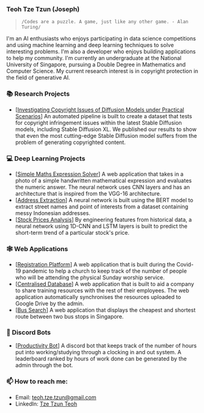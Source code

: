 ### Teoh Tze Tzun (Joseph)

> `/Codes are a puzzle. A game, just like any other game. - Alan Turing/`

I'm an AI enthusiasts who enjoys participating in data science competitions and using machine learning and deep learning techniques to solve interesting problems. I'm also a developer who enjoys building applications to help my community. I'm currently an undergraduate at the National University of Singapore, pursuing a Double Degree in Mathematics and Computer Science. My current research interest is in copyright protection in the field of generative AI.

### 📚 Research Projects
- \[[Investigating Copyright Issues of Diffusion Models under Practical Scenarios](https://arxiv.org/abs/2311.12803)\] An automated pipeline is built to create a dataset that tests for copyright infringement issues within the latest Stable Diffusion models, including Stable Diffusion XL. We published our results to show that even the most cutting-edge Stable Diffusion model suffers from the problem of generating copyrighted content.

### 💻 Deep Learning Projects

- \[[Simple Maths Expression Solver](https://github.com/Joseph31416/Simple-Maths-Expression-Solver)\] A web application that takes in a photo of a simple handwritten mathematical expression and evaluates the numeric answer. The neural network uses CNN layers and has an architecture that is inspired from the VGG-16 architecture.
- \[[Address Extraction](https://drive.google.com/drive/folders/1Ek7UeljG5Ps92QmEy3np4qY6nlDPLomd?usp=sharing)\] A neural network is built using the BERT model to extract street names and point of interests from a dataset containing messy Indonesian addresses. 
- \[[Stock Prices Analysis](https://colab.research.google.com/drive/1eZI0l0puiIKqynxwCmcWdHGeojQPgYG5?usp=sharing)\] By engineering features from historical data, a neural network using 1D-CNN and LSTM layers is built to predict the short-term trend of a particular stock's price. 

### 🕸 Web Applications

- \[[Registration Platform](https://fbc-registration.herokuapp.com/)\] A web application that is built during the Covid-19 pandemic to help a church to keep track of the number of people who will be attending the physical Sunday worship service. 
- \[[Centralised Database](https://kangenlibrary.herokuapp.com/)\] A web application that is built to aid a company to share training resources with the rest of their employees. The web application automatically synchronises the resources uploaded to Google Drive by the admin. 
- \[[Bus Search](https://github.com/Joseph31416/NYJC-JC2-Capstone-project-Bus-search)\] A web application that displays the cheapest and shortest route between two bus stops in Singapore.

### 🎤 Discord Bots
- \[[Productivity Bot](https://github.com/Joseph31416/Discord-ProductivityTrackerBot)\] A discord bot that keeps track of the number of hours put into working/studying through a clocking in and out system. A leaderboard ranked by hours of work done can be generated by the admin through the bot.


### 📫 How to reach me:

- Email: [teoh.tze.tzun@gmail.com](mailto:teoh.tze.tzun@gmail.com)
- LinkedIn: [Tze Tzun Teoh](https://www.linkedin.com/in/teohtzetzun/)
